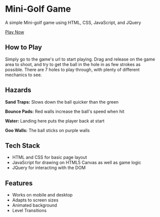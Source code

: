 # Mini-Golf Game
A simple Mini-golf game using HTML, CSS, JavaScript, and JQuery

[Play Now](https://jack-kraus.github.io/Mini-Golf-Game/)

## How to Play
Simply go to the game's url to start playing.
Drag and release on the game area to shoot, and try to get the ball in the hole in as few strokes as possible.
There are 7 holes to play through, with plenty of different mechanics to see.

## Hazards

**Sand Traps:** Slows down the ball quicker than the green

**Bounce Pads:** Red walls increase the ball's speed when hit

**Water:** Landing here puts the player back at start

**Goo Walls:** The ball sticks on purple walls

## Tech Stack
* HTML and CSS for basic page layout
* JavaScript for drawing on HTML5 Canvas as well as game logic
* JQuery for interacting with the DOM

## Features
* Works on mobile and desktop
* Adapts to screen sizes
* Animated background
* Level Transitions
